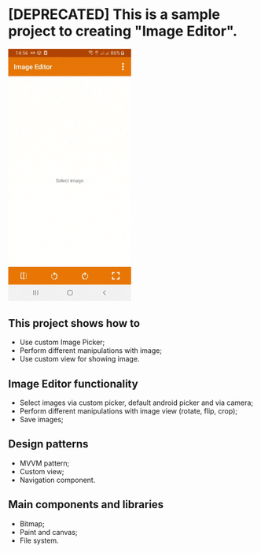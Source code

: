# [DEPRECATED] This is a sample project to creating "Image Editor".

<img src="https://github.com/AnastasiaKubova/ImageEditor/blob/master/preview/preview.gif?raw=true" width="250" />

## This project shows how to
- Use custom Image Picker;
- Perform different manipulations with image;
- Use custom view for showing image.

## Image Editor functionality
- Select images via custom picker, default android picker and via camera;
- Perform different manipulations with image view (rotate, flip, crop);
- Save images;

## Design patterns
- MVVM pattern;
- Custom view;
- Navigation component.

## Main components and libraries
- Bitmap;
- Paint and canvas;
- File system.

